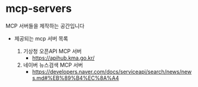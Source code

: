 # mcp-servers
MCP 서버들을 제작하는 공간입니다


- 제공되는 mcp 서버 목록

  1. 기상청 오픈API MCP 서버
     - https://apihub.kma.go.kr/
  2. 네이버 뉴스검색 MCP 서버 
     - https://developers.naver.com/docs/serviceapi/search/news/news.md#%EB%89%B4%EC%8A%A4





